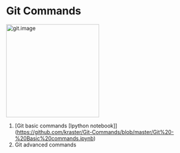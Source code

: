 # Git Commands

<img src="https://www.atlassian.com/git/images/atlassian-getting-git-right.jpg" alt="git.image" style="width: 250px;"/>

1. [Git basic commands [Ipython notebook]] (https://github.com/kraster/Git-Commands/blob/master/Git%20-%20Basic%20commands.ipynb)
2. Git advanced commands

